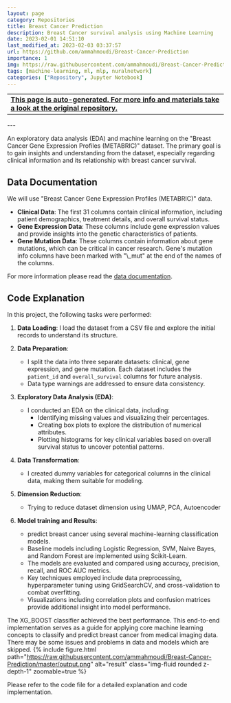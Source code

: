 ```yaml
---
layout: page
category: Repositories
title: Breast Cancer Prediction
description: Breast Cancer survival analysis using Machine Learning
date: 2023-02-01 14:51:10 
last_modified_at: 2023-02-03 03:37:57 
url: https://github.com/ammahmoudi/Breast-Cancer-Prediction
importance: 1
img: https://raw.githubusercontent.com/ammahmoudi/Breast-Cancer-Prediction/master/output.png
tags: [machine-learning, ml, mlp, nuralnetwork]
categories: ["Repository", Jupyter Notebook]
---
```

<div id="open-in-github" > <table class="table-cv list-group-table"> <tbody> <tr>    <td class="list-group-name"><b>   <a href="https://github.com/ammahmoudi/Breast-Cancer-Prediction" rel="external nofollow noopener" target="_blank"><i class="fa-brands fa-github"></i> This page is auto-generated. For more info and materials take a look at the original repository.</a> </b></td></tr> </tbody> </table></div>
---

An exploratory data analysis (EDA) and machine learning on the "Breast Cancer Gene Expression Profiles (METABRIC)" dataset.
The primary goal is to gain insights and understanding from the dataset, especially regarding clinical information and its relationship with breast cancer survival.


## Data Documentation
We will use "Breast Cancer Gene Expression Profiles (METABRIC)" data.
- **Clinical Data**: The first 31 columns contain clinical information, including patient demographics, treatment details, and overall survival status.
- **Gene Expression Data**: These columns include gene expression values and provide insights into the genetic characteristics of patients.
- **Gene Mutation Data**: These columns contain information about gene mutations, which can be critical in cancer research. Gene's mutation info columns have been marked with \"\\_mut\" at the end of the names of the columns.
  
For more information please read the [data documentation](https://www.kaggle.com/datasets/raghadalharbi/breast-cancer-gene-expression-profiles-metabric).


## Code Explanation
In this project, the following tasks were performed:

1. **Data Loading**: I load the dataset from a CSV file and explore the initial records to understand its structure.

2. **Data Preparation**:
   - I split the data into three separate datasets: clinical, gene expression, and gene mutation. Each dataset includes the `patient_id` and `overall_survival` columns for future analysis.
   - Data type warnings are addressed to ensure data consistency.

3. **Exploratory Data Analysis (EDA)**:
   - I conducted an EDA on the clinical data, including:
     - Identifying missing values and visualizing their percentages.
     - Creating box plots to explore the distribution of numerical attributes.
     - Plotting histograms for key clinical variables based on overall survival status to uncover potential patterns.

4. **Data Transformation**:
   - I created dummy variables for categorical columns in the clinical data, making them suitable for modeling.
5. **Dimension Reduction**:
   - Trying to reduce dataset dimension using UMAP, PCA, Autoencoder
6. **Model training and Results**:
   - predict breast cancer using several machine-learning classification models.
   - Baseline models including Logistic Regression, SVM, Naive Bayes, and Random Forest are implemented using Scikit-Learn.
   - The models are evaluated and compared using accuracy, precision, recall, and ROC AUC metrics.
   - Key techniques employed include data preprocessing, hyperparameter tuning using GridSearchCV, and cross-validation to combat overfitting.
   - Visualizations including correlation plots and confusion matrices provide additional insight into model performance.

The XG_BOOST classifier achieved the best performance.
This end-to-end implementation serves as a guide for applying core machine learning concepts to classify and predict breast cancer from medical imaging data. There may be some issues and problems in data and models which are skipped.
{% include figure.html path="https://raw.githubusercontent.com/ammahmoudi/Breast-Cancer-Prediction/master/output.png" alt="result" class="img-fluid rounded z-depth-1" zoomable=true %}

Please refer to the code file for a detailed explanation and code implementation.

